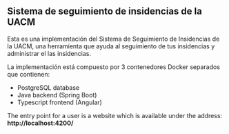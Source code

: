 ## Sistema de seguimiento de insidencias de la UACM

Esta es una implementación del Sistema de Seguimiento de Insidencias de la UACM, una herramienta que ayuda al seguimiento de tus insidencias y administrar el las insidencias.

La implementación está compuesto por 3 contenedores Docker separados que contienen:
- PostgreSQL database
- Java backend (Spring Boot)
- Typescript frontend (Angular)

The entry point for a user is a website which is available under the
address: **http://localhost:4200/**
